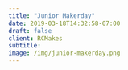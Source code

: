 ```yaml
---
title: "Junior Makerday"
date: 2019-03-18T14:32:58-07:00
draft: false
client: RCMakes
subtitle: 
image: /img/junior-makerday.png
---
```

